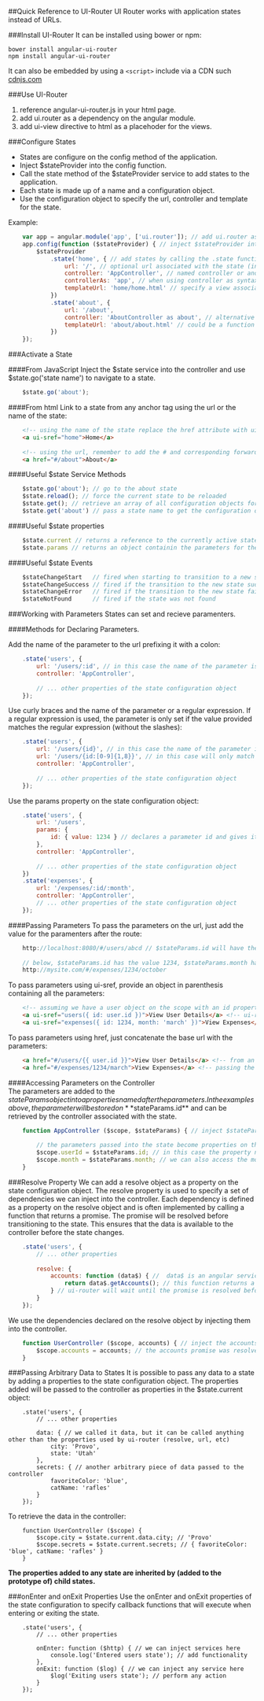 ##Quick Reference to UI-Router
UI Router works with application states instead of URLs.

###Install UI-Router
It can be installed using bower or npm:

	bower install angular-ui-router
	npm install angular-ui-router
	
It can also be embedded by using a `<script>` include via a CDN such [cdnjs.com](http://cdnjs.com/libraries/angular-ui-router)

###Use UI-Router
1. reference angular-ui-router.js in your html page.
2. add ui.router as a dependency on the angular module.
3. add ui-view directive to html as a placehoder for the views.

###Configure States
- States are configure on the config method of the application.
- Inject $stateProvider into the config function.
- Call the state method of the $stateProvider service to add states to the application.
- Each state is made up of a name and a configuration object.
- Use the configuration object to specify the url, controller and template for the state.

Example:

```javascript
	var app = angular.module('app', ['ui.router']); // add ui.router as dependency to module
	app.config(function ($stateProvider) { // inject $stateProvider into the module's config function
		$stateProvider
			.state('home', { // add states by calling the .state function on $stateProvider
				url: '/', // optional url associated with the state (in this case the root of site)
				controller: 'AppController', // named controller or anonymouse (inline) function
				controllerAs: 'app', // when using controller as syntax
				templateUrl: 'home/home.html' // specify a view associated with the state
			})
			.state('about', {
				url: '/about',
				controller: 'AboutController as about', // alternative controller as syntax
				templateUrl: 'about/about.html' // could be a function that returns the path to the view
			}) 
	});
```

###Activate a State

####From JavaScript
Inject the $state service into the controller and use $state.go('state name') to navigate to a state.

```javascript
	$state.go('about');
```

####From html
Link to a state from any anchor tag using the url or the name of the state:

```html
	<!-- using the name of the state replace the href attribute with ui-sref -->
	<a ui-sref="home">Home</a> 
	
	<!-- using the url, remember to add the # and corresponding forward slash (/)-->
	<a href="#/about">About</a> 
```

####Useful $state Service Methods

```javascript
	$state.go('about'); // go to the about state
	$state.reload(); // force the current state to be reloaded
	$state.get(); // retrieve an array of all configuration objects for the application states
	$state.get('about') // pass a state name to get the configuration object for that state
```

####Useful $state properties

```javascript
	$state.current // returns a reference to the currently active state 
	$state.params // returns an object containin the parameters for the current state
```

####Useful $state Events

```javascript
	$stateChangeStart 	// fired when starting to transition to a new state 
	$stateChangeSuccess	// fired if the transition to the new state succeeded
	$stateChangeError	// fired if the transition to the new state failed
	$stateNotFound		// fired if the state was not found
```

###Working with Parameters
States can set and recieve paramenters. 

####Methods for Declaring Parameters.

Add the name of the parameter to the url prefixing it with a colon:

```javascript
	.state('users', {
		url: '/users/:id', // in this case the name of the parameter is id
		controller: 'AppController',
		
		// ... other properties of the state configuration object
	});
```

Use curly braces and the name of the parameter or a regular expression. If a regular expression is used, 
the parameter is only set if the value provided matches the regular expression (without the slashes):

```javascript
	.state('users', {
		url: '/users/{id}', // in this case the name of the parameter is id
		url: '/users/{id:[0-9]{1,8}}', // in this case will only match for id of 1 to 8 numbers
		controller: 'AppController',
		
		// ... other properties of the state configuration object
	});
```

Use the params property on the state configuration object:

```javascript
	.state('users', {
		url: '/users',
		params: {
			id: { value: 1234 } // declares a parameter id and gives it a default value
		},
		controller: 'AppController',
		
		// ... other properties of the state configuration object		
	})
	.state('expenses', {
		url: '/expenses/:id/:month',
		controller: 'AppController',
		// ... other properties of the state configuration object		
	});
```

####Passing Parameters
To pass the parameters on the url, just add the value for the paramenters after the route:

```javascript
	http://localhost:8080/#/users/abcd // $stateParams.id will have the value abcd
	
	// below, $stateParams.id has the value 1234, $stateParams.month has the value october
	http://mysite.com/#/expenses/1234/october
```	 

To pass parameters using ui-sref, provide an object in parenthesis containing all the parameters:

```html
	<!-- assuming we have a user object on the scope with an id property we can write -->
	<a ui-sref="users({ id: user.id })">View User Details</a> <!-- ui-router builds the correct url  -->	
	<a ui-sref="expenses({ id: 1234, month: 'march' })">View Expenses</a> <!-- or we can just pass the values  -->	
```

To pass parameters using href, just concatenate the base url with the parameters:

```html
	<a href="#/users/{{ user.id }}">View User Details</a> <!-- from an object or value on the scope -->	
	<a href="#/expenses/1234/march">View Expenses</a> <!-- passing the value directly -->
```	

####Accessing Parameters on the Controller	
The parameters are added to the $stateParams object into a properties named after the parameters. 
In the examples above, the parameter will be stored on **$stateParams.id** and can be retrieved 
by the controller associated with the state.

```javascript
	function AppController ($scope, $stateParams) { // inject $stateParams
	
		// the parameters passed into the state become properties on the $stateParams service
		$scope.userId = $stateParams.id; // in this case the property name is id (from :id on the state configuration object)
		$scope.month = $stateParams.month; // we can also access the month parameter
	}
```

###Resolve Property
We can add a resolve object as a property on the state configuration object. The resolve property is used to specify a set of 
dependencies we can inject into the controller. Each dependency is defined as a property on the resolve object and is often 
implemented by calling a function that returns a promise. The promise will be resolved before transitioning to the state.
This ensures that the data is available to the controller before the state changes.

```javascript
	.state('users', {
		// ... other properties
		
		resolve: {
			accounts: function (data$) { //  data$ is an angular service
				return data$.getAccounts(); // this function returns a promise
			} // ui-router will wait until the promise is resolved before changing state
		}
	});
```

We use the dependencies declared on the resolve object by injecting them into the controller.

```javascript
	function UserController ($scope, accounts) { // inject the accounts property from the resolve object. Names must match
		$scope.accounts = accounts; // the accounts promise was resolved and the value can be assigned to a scope variable
	}
```

###Passing Arbitrary Data to States
It is possible to pass any data to a state by adding a properties to the state configuration object. 
The properties added will be passed to the controller as properties in the $state.current object:

```
	.state('users', {
		// ... other properties
		
		data: { // we called it data, but it can be called anything other than the properties used by ui-router (resolve, url, etc)
			city: 'Provo',
			state: 'Utah'
		},
		secrets: { // another arbitrary piece of data passed to the controller
			favoriteColor: 'blue',
			catName: 'rafles'
		}
	});
```

To retrieve the data in the controller:

```
	function UserController ($scope) { 
		$scope.city = $state.current.data.city; // 'Provo'
		$scope.secrets = $state.current.secrets; // { favoriteColor: 'blue', catName: 'rafles' }
	}
```

**The properties added to any state are inherited by (added to the prototype of) child states.**

###onEnter and onExit Properties
Use the onEnter and onExit properties of the state configuration to specify callback functions that will execute when 
entering or exiting the state.

```
	.state('users', {
		// ... other properties
		
		onEnter: function ($http) { // we can inject services here
			console.log('Entered users state'); // add functionality
		},
		onExit: function ($log) { // we can inject any service here
			$log('Exiting users state'); // perform any action
		}
	});
```

